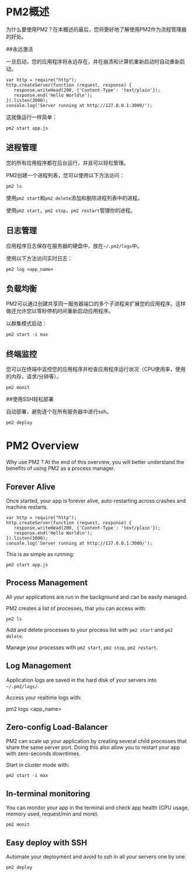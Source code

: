 # PM2概述

为什么要使用PM2？在本概述的最后，您将更好地了解使用PM2作为流程管理器的好处。

##永远激活

一旦启动，您的应用程序将永远存在，并在崩溃和计算机重新启动时自动重新启动。
	
	var http = require("http");
	http.createServer(function (request, response) {
	   response.writeHead(200, {'Content-Type': 'text/plain'});
	   response.end('Hello World\n');
	}).listen(3000);
	console.log('Server running at http://127.0.0.1:3000/');

这就像运行一样简单：

	pm2 start app.js

## 进程管理

您的所有应用程序都在后台运行，并且可以轻松管理。

PM2创建一个进程列表，您可以使用以下方法访问：

	pm2 ls


使用`pm2 start`和`pm2 delete`添加和删除进程列表中的进程。

使用`pm2 start`，`pm2 stop`，`pm2 restart`管理你的进程。

## 日志管理

应用程序日志保存在服务器的硬盘中，放在`~/.pm2/logs`中。

使用以下方法访问实时日志：

	pm2 log <app_name>


## 负载均衡

PM2可以通过创建共享同一服务器端口的多个子进程来扩展您的应用程序。这样做还允许您以零秒停机时间重新启动应用程序。

以群集模式启动：

	pm2 start -i max


## 终端监控

您可以在终端中监控您的应用程序并检查应用程序运行状况（CPU使用率，使用的内存，请求/分钟等）。

	pm2 monit


##使用SSH轻松部署

自动部署，避免逐个在所有服务器中进行ssh。

	pm2 deploy



# PM2 Overview

Why use PM2 ? At the end of this overview, you will better understand the benefits of using PM2 as a process manager.

## Forever Alive

Once started, your app is forever alive, auto-restarting across crashes and machine restarts.

	var http = require("http");
	http.createServer(function (request, response) {
	   response.writeHead(200, {'Content-Type': 'text/plain'});
	   response.end('Hello World\n');
	}).listen(3000);
	console.log('Server running at http://127.0.0.1:3000/');

This is as simple as running:

	pm2 start app.js

## Process Management


All your applications are run in the background and can be easily managed.

PM2 creates a list of processes, that you can access with:

	pm2 ls


Add and delete processes to your process list with `pm2 start` and `pm2 delete`.

Manage your processes with `pm2 start`, `pm2 stop`, `pm2 restart`.

## Log Management

Application logs are saved in the hard disk of your servers into `~/.pm2/logs/`.

Access your realtime logs with:

pm2 logs <app_name>


## Zero-config Load-Balancer

PM2 can scale up your application by creating several child processes that share the same server port. Doing this also allow you to restart your app with zero-seconds downtimes.

Start in cluster mode with:

	pm2 start -i max


## In-terminal monitoring

You can monitor your app in the terminal and check app health (CPU usage, memory used, request/min and more).

	pm2 monit


## Easy deploy with SSH

Automate your deployment and avoid to ssh in all your servers one by one.

	pm2 deploy
